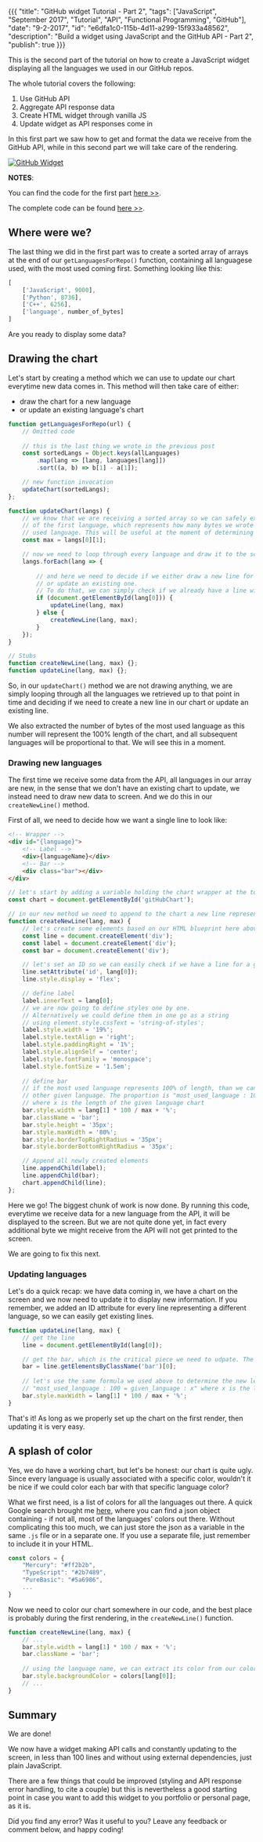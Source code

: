 {{{
  "title": "GitHub widget Tutorial - Part 2",
  "tags": ["JavaScript", "September 2017", "Tutorial", "API", "Functional Programming", "GitHub"],
  "date": "9-2-2017",
  "id": "e6dfa1c0-115b-4d11-a299-15f933a48562",
  "description": "Build a widget using JavaScript and the GitHub API - Part 2",
  "publish": true
}}}

This is the second part of the tutorial on how to create a JavaScript widget displaying all the languages we used in our GitHub repos.

The whole tutorial covers the following:
1. Use GitHub API
2. Aggregate API response data
2. Create HTML widget through vanilla JS
3. Update widget as API responses come in

In this first part we saw how to get and format the data we receive from the GitHub API, while in this second part we will take care of the rendering.

<a href="../images/_3/result.png" target="_blank"><img src="../images/_3/result.png" alt-text="GitHub widget" title="GitHub Widget"></a>

**NOTES**:

You can find the code for the first part <a href="https://gist.github.com/NicolaFerracin/ab4ad6a2004d633164cbe06d36af8027" target="_blank" title="GitHub Widget Tutorial Part 1">here >></a>. 

The complete code can be found <a target="_blank" href="https://gist.github.com/NicolaFerracin/c017b812a722c031f7b337b8981c3259">here >></a>.

## Where were we?

The last thing we did in the first part was to create a sorted array of arrays at the end of our `getLanguagesForRepo()` function, containing all languagese used, with the most used coming first. Something looking like this:

```javascript
[
    ['JavaScript', 9000],
    ['Python', 8736],
    ['C++', 6256],
    ['language', number_of_bytes]
]
```

Are you ready to display some data?


## Drawing the chart

Let's start by creating a method which we can use to update our chart everytime new data comes in. This method will then take care of either:
- draw the chart for a new language
- or update an existing language's chart

```javascript
function getLanguagesForRepo(url) {
    // Omitted code
    
    // this is the last thing we wrote in the previous post
    const sortedLangs = Object.keys(allLanguages)
        .map(lang => [lang, languages[lang]])
        .sort((a, b) => b[1] - a[1]);

    // new function invocation
    updateChart(sortedLangs);
};

function updateChart(langs) {
    // we know that we are receiving a sorted array so we can safely extract the number of bytes
    // of the first language, which represents how many bytes we wrote with the most
    // used language. This will be useful at the moment of determining the length of our chart.
    const max = langs[0][1];

    // now we need to loop through every language and draw it to the screen!
    langs.forEach(lang => {
        
        // and here we need to decide if we either draw a new line for a new language 
        // or update an existing one.
        // To do that, we can simply check if we already have a line with id === language
        if (document.getElementById(lang[0])) {
            updateLine(lang, max)
        } else {
            createNewLine(lang, max);
        }
    });
}

// Stubs
function createNewLine(lang, max) {};
function updateLine(lang, max) {};
```

So, in our `updateChart()` method we are not drawing anything, we are simply looping through all the languages we retrieved up to that point in time and deciding if we need to create a new line in our chart or update an existing line.

We also extracted the number of bytes of the most used language as this number will represent the 100% length of the chart, and all subsequent languages will be proportional to that. We will see this in a moment.

### Drawing new languages

The first time we receive some data from the API, all languages in our array are new, in the sense that we don't have an existing chart to update, we instead need to draw new data to screen. And we do this in our `createNewLine()` method.

First of all, we need to decide how we want a single line to look like:

```html
<!-- Wrapper -->
<div id="{language}">
    <!-- Label -->
    <div>{languageName}</div>
    <!-- Bar -->
    <div class="bar"></div>
</div>

```

```javascript
// let's start by adding a variable holding the chart wrapper at the top of our file
const chart = document.getElementById('gitHubChart');

// in our new method we need to append to the chart a new line representing a particular language
function createNewLine(lang, max) {    
    // let's create some elements based on our HTML blueprint here above
    const line = document.createElement('div');
    const label = document.createElement('div');
    const bar = document.createElement('div');

    // let's set an ID so we can easily check if we have a line for a given language in the future
    line.setAttribute('id', lang[0]);
    line.style.display = 'flex';

    // define label
    label.innerText = lang[0];
    // we are now going to define styles one by one.
    // Alternatively we could define them in one go as a string
    // using element.style.cssText = 'string-of-styles';
    label.style.width = '19%';
    label.style.textAlign = 'right';
    label.style.paddingRight = '1%';
    label.style.alignSelf = 'center';
    label.style.fontFamily = 'monospace';
    label.style.fontSize = '1.5em';
    
    // define bar
    // if the most used language represents 100% of length, than we can easily calculate the length of any
    // other given language. The proportion is "most_used_language : 100 = given_language : x"
    // where x is the length of the given language chart
    bar.style.width = lang[1] * 100 / max + '%';
    bar.className = 'bar';
    bar.style.height = '35px';
    bar.style.maxWidth = '80%';
    bar.style.borderTopRightRadius = '35px';
    bar.style.borderBottomRightRadius = '35px';

    // Append all newly created elements
    line.appendChild(label);
    line.appendChild(bar);
    chart.appendChild(line);
};
```

Here we go! The biggest chunk of work is now done. By running this code, everytime we receive data for a new language from the API, it will be displayed to the screen. But we are not quite done yet, in fact every additional byte we might receive from the API will not get printed to the screen.

We are going to fix this next.

### Updating languages

Let's do a quick recap: we have data coming in, we have a chart on the screen and we now need to update it to display new information. If you remember, we added an ID attribute for every line representing a different language, so we can easily get existing lines.

```javascript
function updateLine(lang, max) {
    // get the line
    line = document.getElementById(lang[0]);

    // get the bar, which is the critical piece we need to udpate. The label and the wrapper won't change
    bar = line.getElementsByClassName('bar')[0];
    
    // let's use the same formula we used above to determine the new length of the language chart
    // "most_used_language : 100 = given_language : x" where x is the length of the given language chart
    bar.style.maxWidth = lang[1] * 100 / max + '%';
}
```

That's it! As long as we properly set up the chart on the first render, then updating it is very easy.

## A splash of color

Yes, we do have a working chart, but let's be honest: our chart is quite ugly. Since every language is usually associated with a specific color, wouldn't it be nice if we could color each bar with that specific language color?

What we first need, is a list of colors for all the languages out there. A quick Google search brought me [here](https://github.com/doda/github-language-colors/blob/master/colors.json), where you can find a json object containing - if not all, most of the languages' colors out there. Without complicating this too much, we can just store the json as a variable in the same `.js` file or in a separate one. If you use a separate file, just remember to include it in your HTML.

```javascript
const colors = {
    "Mercury": "#ff2b2b",
    "TypeScript": "#2b7489",
    "PureBasic": "#5a6986",
    ...
}
```

Now we need to color our chart somewhere in our code, and the best place is probably during the first rendering, in the `createNewLine()` function.

```javascript
function createNewLine(lang, max) {
    // ...
    bar.style.width = lang[1] * 100 / max + '%';
    bar.className = 'bar';
    
    // using the language name, we can extract its color from our colors object
    bar.style.backgroundColor = colors[lang[0]];
    // ...
}
```

## Summary

We are done!

We now have a widget making API calls and constantly updating to the screen, in less than 100 lines and without using external dependencies, just plain JavaScript.

There are a few things that could be improved (styling and API response error handling, to cite a couple) but this is nevertheless a good starting point in case you want to add this widget to you portfolio or personal page, as it is.

Did you find any error? Was it useful to you? Leave any feedback or comment below, and happy coding!